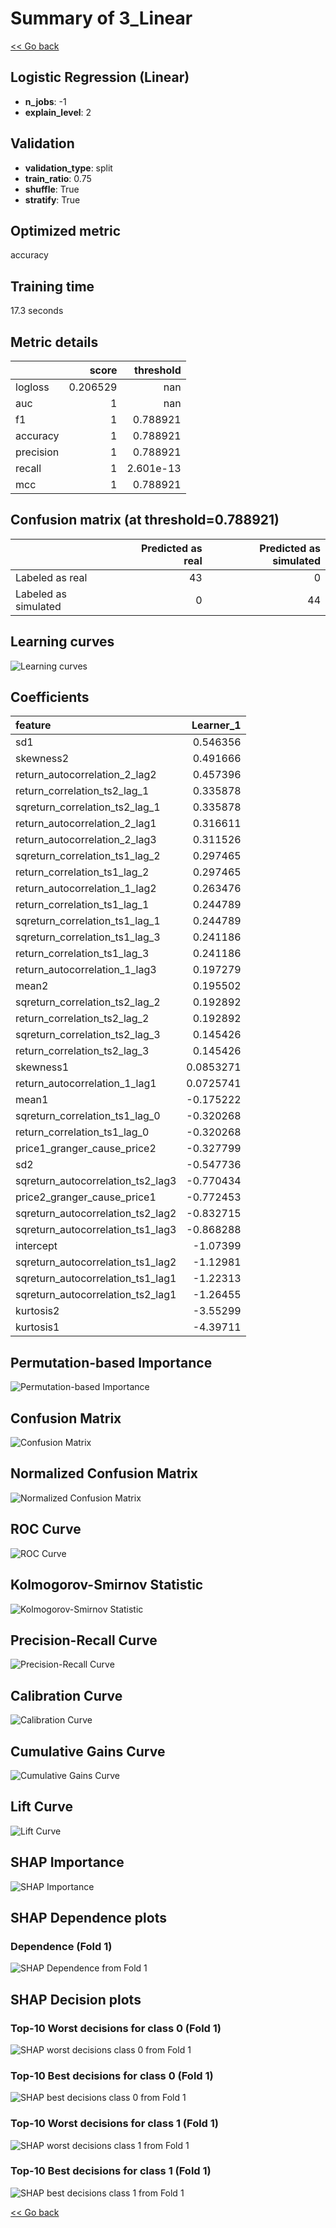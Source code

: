 # Summary of 3_Linear

[<< Go back](../README.md)


## Logistic Regression (Linear)
- **n_jobs**: -1
- **explain_level**: 2

## Validation
 - **validation_type**: split
 - **train_ratio**: 0.75
 - **shuffle**: True
 - **stratify**: True

## Optimized metric
accuracy

## Training time

17.3 seconds

## Metric details
|           |    score |   threshold |
|:----------|---------:|------------:|
| logloss   | 0.206529 | nan         |
| auc       | 1        | nan         |
| f1        | 1        |   0.788921  |
| accuracy  | 1        |   0.788921  |
| precision | 1        |   0.788921  |
| recall    | 1        |   2.601e-13 |
| mcc       | 1        |   0.788921  |


## Confusion matrix (at threshold=0.788921)
|                      |   Predicted as real |   Predicted as simulated |
|:---------------------|--------------------:|-------------------------:|
| Labeled as real      |                  43 |                        0 |
| Labeled as simulated |                   0 |                       44 |

## Learning curves
![Learning curves](learning_curves.png)

## Coefficients
| feature                           |   Learner_1 |
|:----------------------------------|------------:|
| sd1                               |   0.546356  |
| skewness2                         |   0.491666  |
| return_autocorrelation_2_lag2     |   0.457396  |
| return_correlation_ts2_lag_1      |   0.335878  |
| sqreturn_correlation_ts2_lag_1    |   0.335878  |
| return_autocorrelation_2_lag1     |   0.316611  |
| return_autocorrelation_2_lag3     |   0.311526  |
| sqreturn_correlation_ts1_lag_2    |   0.297465  |
| return_correlation_ts1_lag_2      |   0.297465  |
| return_autocorrelation_1_lag2     |   0.263476  |
| return_correlation_ts1_lag_1      |   0.244789  |
| sqreturn_correlation_ts1_lag_1    |   0.244789  |
| sqreturn_correlation_ts1_lag_3    |   0.241186  |
| return_correlation_ts1_lag_3      |   0.241186  |
| return_autocorrelation_1_lag3     |   0.197279  |
| mean2                             |   0.195502  |
| sqreturn_correlation_ts2_lag_2    |   0.192892  |
| return_correlation_ts2_lag_2      |   0.192892  |
| sqreturn_correlation_ts2_lag_3    |   0.145426  |
| return_correlation_ts2_lag_3      |   0.145426  |
| skewness1                         |   0.0853271 |
| return_autocorrelation_1_lag1     |   0.0725741 |
| mean1                             |  -0.175222  |
| sqreturn_correlation_ts1_lag_0    |  -0.320268  |
| return_correlation_ts1_lag_0      |  -0.320268  |
| price1_granger_cause_price2       |  -0.327799  |
| sd2                               |  -0.547736  |
| sqreturn_autocorrelation_ts2_lag3 |  -0.770434  |
| price2_granger_cause_price1       |  -0.772453  |
| sqreturn_autocorrelation_ts2_lag2 |  -0.832715  |
| sqreturn_autocorrelation_ts1_lag3 |  -0.868288  |
| intercept                         |  -1.07399   |
| sqreturn_autocorrelation_ts1_lag2 |  -1.12981   |
| sqreturn_autocorrelation_ts1_lag1 |  -1.22313   |
| sqreturn_autocorrelation_ts2_lag1 |  -1.26455   |
| kurtosis2                         |  -3.55299   |
| kurtosis1                         |  -4.39711   |


## Permutation-based Importance
![Permutation-based Importance](permutation_importance.png)
## Confusion Matrix

![Confusion Matrix](confusion_matrix.png)


## Normalized Confusion Matrix

![Normalized Confusion Matrix](confusion_matrix_normalized.png)


## ROC Curve

![ROC Curve](roc_curve.png)


## Kolmogorov-Smirnov Statistic

![Kolmogorov-Smirnov Statistic](ks_statistic.png)


## Precision-Recall Curve

![Precision-Recall Curve](precision_recall_curve.png)


## Calibration Curve

![Calibration Curve](calibration_curve_curve.png)


## Cumulative Gains Curve

![Cumulative Gains Curve](cumulative_gains_curve.png)


## Lift Curve

![Lift Curve](lift_curve.png)



## SHAP Importance
![SHAP Importance](shap_importance.png)

## SHAP Dependence plots

### Dependence (Fold 1)
![SHAP Dependence from Fold 1](learner_fold_0_shap_dependence.png)

## SHAP Decision plots

### Top-10 Worst decisions for class 0 (Fold 1)
![SHAP worst decisions class 0 from Fold 1](learner_fold_0_shap_class_0_worst_decisions.png)
### Top-10 Best decisions for class 0 (Fold 1)
![SHAP best decisions class 0 from Fold 1](learner_fold_0_shap_class_0_best_decisions.png)
### Top-10 Worst decisions for class 1 (Fold 1)
![SHAP worst decisions class 1 from Fold 1](learner_fold_0_shap_class_1_worst_decisions.png)
### Top-10 Best decisions for class 1 (Fold 1)
![SHAP best decisions class 1 from Fold 1](learner_fold_0_shap_class_1_best_decisions.png)

[<< Go back](../README.md)
